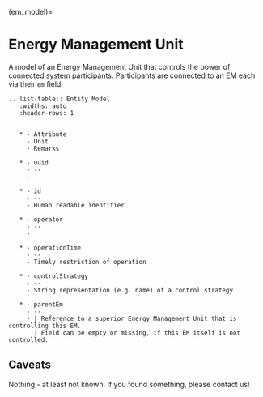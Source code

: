 (em_model)=

# Energy Management Unit

A model of an Energy Management Unit that controls the power of connected system participants. 
Participants are connected to an EM each via their `em` field.


```{eval-rst}
.. list-table:: Entity Model
   :widths: auto
   :header-rows: 1


   * - Attribute
     - Unit
     - Remarks

   * - uuid
     - --
     - 

   * - id
     - --
     - Human readable identifier

   * - operator
     - --
     - 

   * - operationTime
     - --
     - Timely restriction of operation

   * - controlStrategy
     - --
     - String representation (e.g. name) of a control strategy

   * - parentEm
     - --
     - | Reference to a superior Energy Management Unit that is controlling this EM.
       | Field can be empty or missing, if this EM itself is not controlled.

```

## Caveats

Nothing - at least not known.
If you found something, please contact us!
